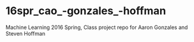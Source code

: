 # 16spr_cao_-gonzales_-hoffman
Machine Learning 2016 Spring, Class project repo for Aaron Gonzales and Steven Hoffman
